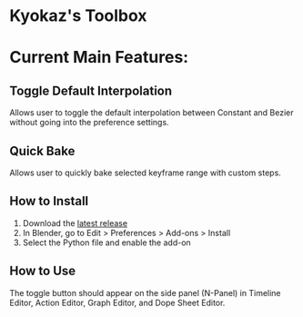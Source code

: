 # Kyokaz's Toolbox

# Current Main Features:
## Toggle Default Interpolation
Allows user to toggle the default interpolation between Constant and Bezier without going into the preference settings.
## Quick Bake
Allows user to quickly bake selected keyframe range with custom steps.

## How to Install
1. Download the [latest release](https://github.com/Kyokaz/toggle_default_interpolation/releases) 
2. In Blender, go to Edit > Preferences > Add-ons > Install
3. Select the Python file and enable the add-on

## How to Use
The toggle button should appear on the side panel (N-Panel) in Timeline Editor, Action Editor, Graph Editor, and Dope Sheet Editor.
